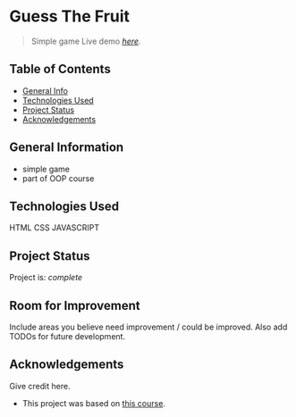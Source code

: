 # Guess The Fruit
> Simple game 
> Live demo [_here_](https://konkogutagnieszka.github.io/guess_the_fruit/).

## Table of Contents
* [General Info](#general-information)
* [Technologies Used](#technologies-used)
* [Project Status](#project-status)
* [Acknowledgements](#acknowledgements)


## General Information
- simple game
- part of OOP course


## Technologies Used
HTML CSS JAVASCRIPT


## Project Status
Project is: _complete_ 


## Room for Improvement
Include areas you believe need improvement / could be improved. Also add TODOs for future development.


## Acknowledgements
Give credit here.
- This project was based on [this course](https://www.udemy.com/course/programowanie-obiektowe-w-javascript/).

